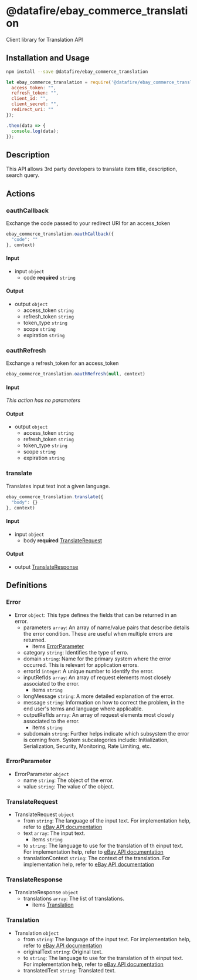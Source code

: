 # @datafire/ebay_commerce_translation

Client library for Translation API

## Installation and Usage
```bash
npm install --save @datafire/ebay_commerce_translation
```
```js
let ebay_commerce_translation = require('@datafire/ebay_commerce_translation').create({
  access_token: "",
  refresh_token: "",
  client_id: "",
  client_secret: "",
  redirect_uri: ""
});

.then(data => {
  console.log(data);
});
```

## Description

This API allows 3rd party developers to translate item title, description, search query.

## Actions

### oauthCallback
Exchange the code passed to your redirect URI for an access_token


```js
ebay_commerce_translation.oauthCallback({
  "code": ""
}, context)
```

#### Input
* input `object`
  * code **required** `string`

#### Output
* output `object`
  * access_token `string`
  * refresh_token `string`
  * token_type `string`
  * scope `string`
  * expiration `string`

### oauthRefresh
Exchange a refresh_token for an access_token


```js
ebay_commerce_translation.oauthRefresh(null, context)
```

#### Input
*This action has no parameters*

#### Output
* output `object`
  * access_token `string`
  * refresh_token `string`
  * token_type `string`
  * scope `string`
  * expiration `string`

### translate
Translates input text inot a given language.


```js
ebay_commerce_translation.translate({
  "body": {}
}, context)
```

#### Input
* input `object`
  * body **required** [TranslateRequest](#translaterequest)

#### Output
* output [TranslateResponse](#translateresponse)



## Definitions

### Error
* Error `object`: This type defines the fields that can be returned in an error.
  * parameters `array`: An array of name/value pairs that describe details the error condition. These are useful when multiple errors are returned.
    * items [ErrorParameter](#errorparameter)
  * category `string`: Identifies the type of erro.
  * domain `string`: Name for the primary system where the error occurred. This is relevant for application errors.
  * errorId `integer`: A unique number to identify the error.
  * inputRefIds `array`: An array of request elements most closely associated to the error.
    * items `string`
  * longMessage `string`: A more detailed explanation of the error.
  * message `string`: Information on how to correct the problem, in the end user's terms and language where applicable.
  * outputRefIds `array`: An array of request elements most closely associated to the error.
    * items `string`
  * subdomain `string`: Further helps indicate which subsystem the error is coming from. System subcategories include: Initialization, Serialization, Security, Monitoring, Rate Limiting, etc.

### ErrorParameter
* ErrorParameter `object`
  * name `string`: The object of the error.
  * value `string`: The value of the object.

### TranslateRequest
* TranslateRequest `object`
  * from `string`: The language of the input text. For implementation help, refer to <a href='https://developer.ebay.com/devzone/rest/api-ref/translation/types/LanguageEnum.html'>eBay API documentation</a>
  * text `array`: The input text.
    * items `string`
  * to `string`: The language to use for the translation of th einput text. For implementation help, refer to <a href='https://developer.ebay.com/devzone/rest/api-ref/translation/types/LanguageEnum.html'>eBay API documentation</a>
  * translationContext `string`: The context of the translation. For implementation help, refer to <a href='https://developer.ebay.com/devzone/rest/api-ref/translation/types/TranslationContextEnum.html'>eBay API documentation</a>

### TranslateResponse
* TranslateResponse `object`
  * translations `array`: The list of translations.
    * items [Translation](#translation)

### Translation
* Translation `object`
  * from `string`: The language of the input text. For implementation help, refer to <a href='https://developer.ebay.com/devzone/rest/api-ref/translation/types/LanguageEnum.html'>eBay API documentation</a>
  * originalText `string`: Original text.
  * to `string`: The language to use for the translation of th einput text. For implementation help, refer to <a href='https://developer.ebay.com/devzone/rest/api-ref/translation/types/LanguageEnum.html'>eBay API documentation</a>
  * translatedText `string`: Translated text.


